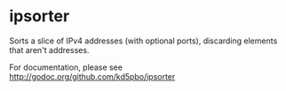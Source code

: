 ipsorter
========
Sorts a slice of IPv4 addresses (with optional ports), discarding elements that
aren't addresses.

For documentation, please see http://godoc.org/github.com/kd5pbo/ipsorter
